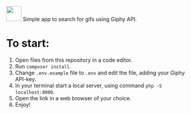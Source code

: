 <img src="https://cdn.worldvectorlogo.com/logos/giphy-logo.svg" height='40' /> 
Simple app to search for gifs using Giphy API.

# To start:

1. Open files from this repository in a code editor.
2. Run ```composer install```.
3. Change ```.env.example``` file to ```.env``` and edit the file, adding your Giphy API-key.
4. In your terminal start a local server, using command ```php -S localhost:8000```.
5. Open the link in a web browser of your choice.
6. Enjoy!
